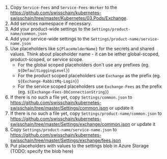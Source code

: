 1. Copy `Service-Fees` and `Service-Fees-Worker` to the https://github.com/swisschain/kubernetes-swisschain/tree/master/Kubernetes/03.Pods/Exchange. 
2. Add services namespace if necessary.
3. Add your product-wide settings to the `Settings/product-name/common.json`
4. Add your service-wide settings to the `Settings/product-name/service-name.json`
5. Use placeholders like `${PlaceHolderName}` for the secrets and shared values. Think about placeholder name - it can be iether global-scoped, product-scoped,
or service scope.
    * For the global scoped placeholders don't  use any prefixes (eg. `${DefaultLoggingLevel}`)
    * For the product scoped placeholders use `Exchange` as the prefix (eg. `${Exchange-RabbitMq-Login}`)
    * For the service scoped placeholders use `Exchange-Fees` as the prefix (eg. `${Exchange-Fees-DbConnectionString}`)
6. If there is no such a file yet, copy `Settings/common.json` to https://github.com/swisschain/kubernetes-swisschain/tree/master/Settings/common.json or update it
7. If there is no such a file yet, copy `Settings/product-name/common.json` to https://github.com/swisschain/kubernetes-swisschain/tree/master/Settings/exchange/common.json or update it
8. Copy `Settings/product-name/service-name.json` to https://github.com/swisschain/kubernetes-swisschain/tree/master/Settings/exchange/fees.json
5. Put placeholders with values to the settings blob in Azure Storage (TODO: specify the blob here)